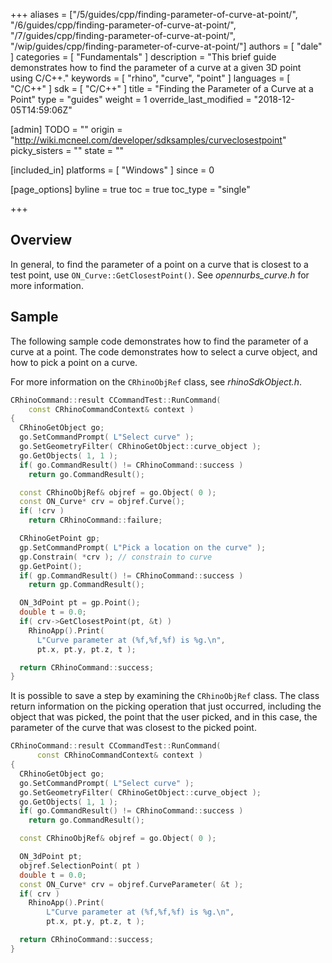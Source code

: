+++
aliases = ["/5/guides/cpp/finding-parameter-of-curve-at-point/", "/6/guides/cpp/finding-parameter-of-curve-at-point/", "/7/guides/cpp/finding-parameter-of-curve-at-point/", "/wip/guides/cpp/finding-parameter-of-curve-at-point/"]
authors = [ "dale" ]
categories = [ "Fundamentals" ]
description = "This brief guide demonstrates how to find the parameter of a curve at a given 3D point using C/C++."
keywords = [ "rhino", "curve", "point" ]
languages = [ "C/C++" ]
sdk = [ "C/C++" ]
title = "Finding the Parameter of a Curve at a Point"
type = "guides"
weight = 1
override_last_modified = "2018-12-05T14:59:06Z"

[admin]
TODO = ""
origin = "http://wiki.mcneel.com/developer/sdksamples/curveclosestpoint"
picky_sisters = ""
state = ""

[included_in]
platforms = [ "Windows" ]
since = 0

[page_options]
byline = true
toc = true
toc_type = "single"

+++

 
## Overview

In general, to find the parameter of a point on a curve that is closest to a test point, use `ON_Curve::GetClosestPoint()`.  See *opennurbs_curve.h* for more information.

## Sample

The following sample code demonstrates how to find the parameter of a curve at a point.  The code demonstrates how to select a curve object, and how to pick a point on a curve.

For more information on the `CRhinoObjRef` class, see *rhinoSdkObject.h*.

```cpp
CRhinoCommand::result CCommandTest::RunCommand(
    const CRhinoCommandContext& context )
{
  CRhinoGetObject go;
  go.SetCommandPrompt( L"Select curve" );
  go.SetGeometryFilter( CRhinoGetObject::curve_object );
  go.GetObjects( 1, 1 );
  if( go.CommandResult() != CRhinoCommand::success )
    return go.CommandResult();

  const CRhinoObjRef& objref = go.Object( 0 );
  const ON_Curve* crv = objref.Curve();
  if( !crv )
    return CRhinoCommand::failure;

  CRhinoGetPoint gp;
  gp.SetCommandPrompt( L"Pick a location on the curve" );
  gp.Constrain( *crv ); // constrain to curve
  gp.GetPoint();
  if( gp.CommandResult() != CRhinoCommand::success )
    return gp.CommandResult();

  ON_3dPoint pt = gp.Point();
  double t = 0.0;
  if( crv->GetClosestPoint(pt, &t) )
    RhinoApp().Print(
      L"Curve parameter at (%f,%f,%f) is %g.\n",
      pt.x, pt.y, pt.z, t );

  return CRhinoCommand::success;
}
```

It is possible to save a step by examining the `CRhinoObjRef` class.  The class return information on the picking operation that just occurred, including the object that was picked, the point that the user picked, and in this case, the parameter of the curve that was closest to the picked point.

```cpp
CRhinoCommand::result CCommandTest::RunCommand(
      const CRhinoCommandContext& context )
{
  CRhinoGetObject go;
  go.SetCommandPrompt( L"Select curve" );
  go.SetGeometryFilter( CRhinoGetObject::curve_object );
  go.GetObjects( 1, 1 );
  if( go.CommandResult() != CRhinoCommand::success )
    return go.CommandResult();

  const CRhinoObjRef& objref = go.Object( 0 );

  ON_3dPoint pt;
  objref.SelectionPoint( pt )
  double t = 0.0;
  const ON_Curve* crv = objref.CurveParameter( &t );
  if( crv )
    RhinoApp().Print(
        L"Curve parameter at (%f,%f,%f) is %g.\n",
        pt.x, pt.y, pt.z, t );

  return CRhinoCommand::success;
}
```
